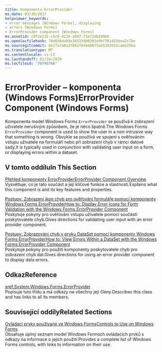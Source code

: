 ```yaml
---
title: Komponenta ErrorProvider
ms.date: 03/30/2017
helpviewer_keywords:
- error messages [Windows Forms], displaying
- errors [Windows Forms]
- ErrorProvider component [Windows Forms]
ms.assetid: c0f2e231-c5c9-413d-a507-75af2db499b6
ms.openlocfilehash: 70d830dab9e34523d08293e9bf761451bea2c7be
ms.sourcegitcommit: de17a7a0a37042f0d4406f5ae5393531caeb25ba
ms.translationtype: MT
ms.contentlocale: cs-CZ
ms.lasthandoff: 01/24/2020
ms.locfileid: "76745766"
---
```

# <a name="errorprovider-component-windows-forms"></a><span data-ttu-id="a31af-102">ErrorProvider – komponenta (Windows Forms)</span><span class="sxs-lookup"><span data-stu-id="a31af-102">ErrorProvider Component (Windows Forms)</span></span>
<span data-ttu-id="a31af-103">Komponenta model Windows Forms `ErrorProvider` se používá k zobrazení uživatele nerušivým způsobem, že je něco špatně.</span><span class="sxs-lookup"><span data-stu-id="a31af-103">The Windows Forms `ErrorProvider` component is used to show the user in a non-intrusive way that something is wrong.</span></span> <span data-ttu-id="a31af-104">Obvykle se používá ve spojení s ověřováním vstupu uživatele na formuláři nebo při zobrazení chyb v rámci datové sady.</span><span class="sxs-lookup"><span data-stu-id="a31af-104">It is typically used in conjunction with validating user input on a form, or displaying errors within a dataset.</span></span>  
  
## <a name="in-this-section"></a><span data-ttu-id="a31af-105">V tomto oddílu</span><span class="sxs-lookup"><span data-stu-id="a31af-105">In This Section</span></span>  
 [<span data-ttu-id="a31af-106">Přehled komponenty ErrorProvider</span><span class="sxs-lookup"><span data-stu-id="a31af-106">ErrorProvider Component Overview</span></span>](errorprovider-component-overview-windows-forms.md)  
 <span data-ttu-id="a31af-107">Vysvětluje, co je tato součást a její klíčové funkce a vlastnosti.</span><span class="sxs-lookup"><span data-stu-id="a31af-107">Explains what this component is and its key features and properties.</span></span>  
  
 [<span data-ttu-id="a31af-108">Postupy: Zobrazení ikon chyb pro ověřování formuláře pomocí komponenty Windows Forms ErrorProvider</span><span class="sxs-lookup"><span data-stu-id="a31af-108">How to: Display Error Icons for Form Validation with the Windows Forms ErrorProvider Component</span></span>](display-error-icons-for-form-validation-with-wf-errorprovider.md)  
 <span data-ttu-id="a31af-109">Poskytuje pokyny pro ověřování vstupu uživatele pomocí součásti poskytovatele chyb.</span><span class="sxs-lookup"><span data-stu-id="a31af-109">Gives directions for validating user input with an error provider component.</span></span>  
  
 [<span data-ttu-id="a31af-110">Postupy: Zobrazování chyb v prvku DataSet pomocí komponenty Windows Forms ErrorProvider</span><span class="sxs-lookup"><span data-stu-id="a31af-110">How to: View Errors Within a DataSet with the Windows Forms ErrorProvider Component</span></span>](view-errors-within-a-dataset-with-wf-errorprovider-component.md)  
 <span data-ttu-id="a31af-111">Poskytuje pokyny pro použití komponenty poskytovatele chyb pro zobrazení chyb dat.</span><span class="sxs-lookup"><span data-stu-id="a31af-111">Gives directions for using an error provider component to display data errors.</span></span>  
  
## <a name="reference"></a><span data-ttu-id="a31af-112">Odkaz</span><span class="sxs-lookup"><span data-stu-id="a31af-112">Reference</span></span>  
 <xref:System.Windows.Forms.ErrorProvider>  
 <span data-ttu-id="a31af-113">Popisuje tuto třídu a má odkazy na všechny její členy.</span><span class="sxs-lookup"><span data-stu-id="a31af-113">Describes this class and has links to all its members.</span></span>  
  
## <a name="related-sections"></a><span data-ttu-id="a31af-114">Související oddíly</span><span class="sxs-lookup"><span data-stu-id="a31af-114">Related Sections</span></span>  
 [<span data-ttu-id="a31af-115">Ovládací prvky používané ve Windows Forms</span><span class="sxs-lookup"><span data-stu-id="a31af-115">Controls to Use on Windows Forms</span></span>](controls-to-use-on-windows-forms.md)  
 <span data-ttu-id="a31af-116">Obsahuje úplný seznam model Windows Formsch ovládacích prvků s odkazy na informace o jejich použití.</span><span class="sxs-lookup"><span data-stu-id="a31af-116">Provides a complete list of Windows Forms controls, with links to information on their use.</span></span>
